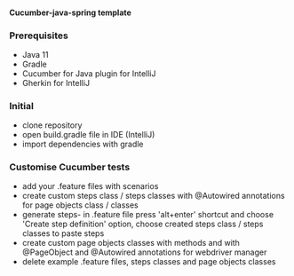 
#### Cucumber-java-spring template

### Prerequisites
* Java 11
* Gradle
* Cucumber for Java plugin for IntelliJ
* Gherkin for IntelliJ

### Initial
* clone repository
* open build.gradle file in IDE (IntelliJ)
* import dependencies with gradle

### Customise Cucumber tests
* add your .feature files with scenarios
* create custom steps class / steps classes with @Autowired annotations for page objects class / classes
* generate steps- in .feature file press 'alt+enter' shortcut and choose 'Create step definition' option, choose created steps class / steps classes to paste steps
* create custom page objects classes with methods and with @PageObject and @Autowired annotations for webdriver manager
* delete example .feature files, steps classes and page objects classes
